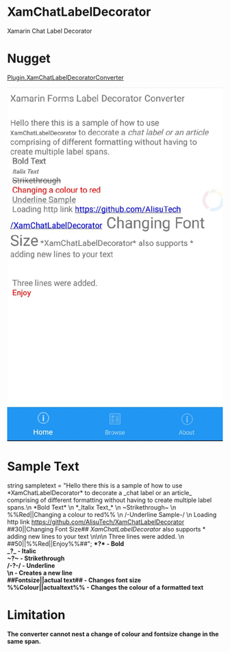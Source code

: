 # XamChatLabelDecorator
Xamarin Chat Label Decorator

# Nugget
 [Plugin.XamChatLabelDecoratorConverter](https://www.nuget.org/packages/Plugin.XamChatLabelDecoratorConverter/1.0.3)

<img src="./image.png">


# Sample Text
string sampletext = "Hello there this is a sample of how to use \*XamChatLabelDecorator\* to decorate a \_chat label or an article\_ comprising of different formatting without having to create multiple label spans.\n \*Bold Text\* \n \*\_Italix Text\_\* \n \~Strikethrough\~ \n %%Red||Changing a colour to red%% \n /-Underline Sample-/ \n Loading http link https://github.com/AlisuTech/XamChatLabelDecorator  ##30||Changing Font Size## *XamChatLabelDecorator* also supports * adding new lines to your text \n\n\n Three lines were added. \n ##50||%%Red||Enjoy%%##"; <b>
\*?\* - Bold <br>
\_?\_ - Italic <br>
\~?\~ - Strikethrough <br>
/-?-/ - Underline <br>
\n - Creates a new line <br>
##Fontsize||actual text## - Changes font size <br>
%%Colour||actualtext%% - Changes the colour of a formatted text <br>

# Limitation
The converter cannot nest a change of colour and fontsize change in the same span.
